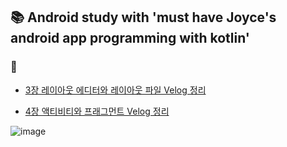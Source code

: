 ## 📚 Android study with 'must have Joyce's android app programming with kotlin'
### 📝 
- [3장 레이아웃 에디터와 레이아웃 파일 Velog 정리](https://velog.io/@yesue/Must-Have-Jayce%EC%9D%98-%EC%95%88%EB%93%9C%EB%A1%9C%EC%9D%B4%EB%93%9C-%EC%95%B1%ED%94%84%EB%A1%9C%EA%B7%B8%EB%9E%98%EB%B0%8D-%EB%A0%88%EC%9D%B4%EC%95%84%EC%9B%83-%EC%97%90%EB%94%94%ED%84%B0%EC%99%80-%EB%A0%88%EC%9D%B4%EC%95%84%EC%9B%83-%ED%8C%8C%EC%9D%BC)

- [4장 액티비티와 프래그먼트 Velog 정리](https://velog.io/@yesue/Must-Have-Joyce%EC%9D%98-%EC%95%88%EB%93%9C%EB%A1%9C%EC%9D%B4%EB%93%9C-%EC%95%B1%ED%94%84%EB%A1%9C%EA%B7%B8%EB%9E%98%EB%B0%8D-%ED%99%94%EB%A9%B4-%EC%A0%9C%EC%96%B4%ED%95%98%EA%B8%B0%EC%95%A1%ED%8B%B0%EB%B9%84%ED%8B%B0%EC%99%80-%ED%94%84%EB%9E%98%EA%B7%B8%EB%A8%BC%ED%8A%B8)


![image](https://github.com/yesue2/AndroidStudio_study/assets/108323785/8baa19a4-bde9-4602-9261-7c5acefb645a)
